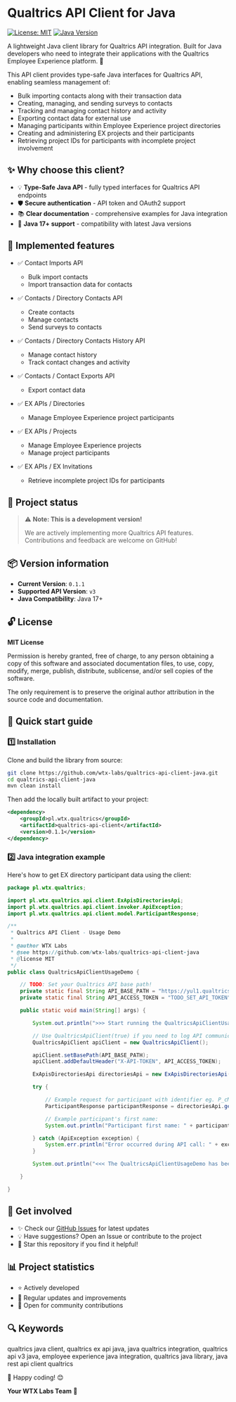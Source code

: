 # Qualtrics API Client for Java

[![License: MIT](https://img.shields.io/badge/License-MIT-yellow.svg)](https://opensource.org/licenses/MIT)
[![Java Version](https://img.shields.io/badge/Java-17%2B-blue)](https://www.java.com)

A lightweight Java client library for Qualtrics API integration. Built for Java developers who need to integrate their applications with the Qualtrics Employee Experience platform. 🚀

This API client provides type-safe Java interfaces for Qualtrics API, enabling seamless management of:
- Bulk importing contacts along with their transaction data
- Creating, managing, and sending surveys to contacts
- Tracking and managing contact history and activity
- Exporting contact data for external use
- Managing participants within Employee Experience project directories
- Creating and administering EX projects and their participants
- Retrieving project IDs for participants with incomplete project involvement

## ✨ Why choose this client?

- 💡 **Type-Safe Java API** - fully typed interfaces for Qualtrics API endpoints
- 🛡️ **Secure authentication** - API token and OAuth2 support
- 📚 **Clear documentation** - comprehensive examples for Java integration
- 🚀 **Java 17+ support** - compatibility with latest Java versions

## 🎯 Implemented features

- ✅ Contact Imports API  
  - Bulk import contacts  
  - Import transaction data for contacts

- ✅ Contacts / Directory Contacts API  
  - Create contacts  
  - Manage contacts  
  - Send surveys to contacts

- ✅ Contacts / Directory Contacts History API  
  - Manage contact history  
  - Track contact changes and activity

- ✅ Contacts / Contact Exports API  
  - Export contact data  

- ✅ EX APIs / Directories  
  - Manage Employee Experience project participants

- ✅ EX APIs / Projects  
  - Manage Employee Experience projects  
  - Manage project participants

- ✅ EX APIs / EX Invitations  
  - Retrieve incomplete project IDs for participants


## 🚨 Project status

> ⚠️ **Note: This is a development version!**
> 
> We are actively implementing more Qualtrics API features.
> Contributions and feedback are welcome on GitHub!

## 📦 Version information

- **Current Version**: `0.1.1`
- **Supported API Version**: `v3`
- **Java Compatibility**: Java 17+

## 🔓 License

**MIT License**

Permission is hereby granted, free of charge, to any person obtaining a copy of this software and associated documentation files, to use, copy, modify, merge, publish, distribute, sublicense, and/or sell copies of the software.

The only requirement is to preserve the original author attribution in the source code and documentation.

## 🚀 Quick start guide

### 1️⃣ Installation

Clone and build the library from source:

```sh
git clone https://github.com/wtx-labs/qualtrics-api-client-java.git
cd qualtrics-api-client-java
mvn clean install
```

Then add the locally built artifact to your project:

```xml
<dependency>
    <groupId>pl.wtx.qualtrics</groupId>
    <artifactId>qualtrics-api-client</artifactId>
    <version>0.1.1</version>
</dependency>
```

### 2️⃣ Java integration example

Here's how to get EX directory participant data using the client:

```java
package pl.wtx.qualtrics;

import pl.wtx.qualtrics.api.client.ExApisDirectoriesApi;
import pl.wtx.qualtrics.api.client.invoker.ApiException;
import pl.wtx.qualtrics.api.client.model.ParticipantResponse;

/**
 * Qualtrics API Client - Usage Demo
 * 
 * @author WTX Labs
 * @see https://github.com/wtx-labs/qualtrics-api-client-java
 * @license MIT
 */
public class QualtricsApiClientUsageDemo {

    // TODO: Set your Qualtrics API base path!
    private static final String API_BASE_PATH = "https://yul1.qualtrics.com/API/v3";
    private static final String API_ACCESS_TOKEN = "TODO_SET_API_TOKEN";

    public static void main(String[] args) {

        System.out.println(">>> Start running the QualtricsApiClientUsageDemo...");

        // Use QualtricsApiClient(true) if you need to log API communication messages.
        QualtricsApiClient apiClient = new QualtricsApiClient();

        apiClient.setBasePath(API_BASE_PATH);
        apiClient.addDefaultHeader("X-API-TOKEN", API_ACCESS_TOKEN);

        ExApisDirectoriesApi directoriesApi = new ExApisDirectoriesApi(apiClient);

        try {

            // Example request for participant with identifier eg. P_cMiJRssmeLW0Noh from the "EX" directory.
            ParticipantResponse participantResponse = directoriesApi.getParticipantByIdInDirectory("EX", "P_cMiJRssmeLW0Noh");

            // Example participant's first name:
            System.out.println("Participant first name: " + participantResponse.getFirstName());

        } catch (ApiException exception) {
            System.err.println("Error occurred during API call: " + exception);
        }

        System.out.println("<<< The QualtricsApiClientUsageDemo has been finished.");

    }

}
```

## 🔗 Get involved

- ✨ Check our [GitHub Issues](https://github.com/wtx-labs/qualtrics-api-client-java/issues) for latest updates
- 💡 Have suggestions? Open an Issue or contribute to the project
- 🌟 Star this repository if you find it helpful!

## 📊 Project statistics

- ⭐ Actively developed
- 🔄 Regular updates and improvements
- 👥 Open for community contributions

## 🔍 Keywords

qualtrics java client, qualtrics ex api java, java qualtrics integration, qualtrics api v3 java, employee experience java integration, qualtrics java library, java rest api client qualtrics

🚀 Happy coding! 😊

**Your WTX Labs Team** 🚀 
